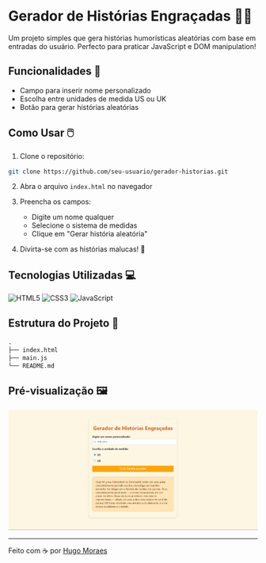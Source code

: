 # Gerador de Histórias Engraçadas 🎩✨

Um projeto simples que gera histórias humorísticas aleatórias com base em entradas do usuário. Perfecto para praticar JavaScript e DOM manipulation!

## Funcionalidades 🚀

- Campo para inserir nome personalizado
- Escolha entre unidades de medida US ou UK
- Botão para gerar histórias aleatórias

## Como Usar 🖱️

1. Clone o repositório:
```bash
git clone https://github.com/seu-usuario/gerador-historias.git
```

2. Abra o arquivo `index.html` no navegador

3. Preencha os campos:
   - Digite um nome qualquer
   - Selecione o sistema de medidas
   - Clique em "Gerar história aleatória"

4. Divirta-se com as histórias malucas! 🤪

## Tecnologias Utilizadas 💻

![HTML5](https://img.shields.io/badge/HTML5-E34F26?style=for-the-badge&logo=html5&logoColor=white)
![CSS3](https://img.shields.io/badge/CSS3-1572B6?style=for-the-badge&logo=css3&logoColor=white)
![JavaScript](https://img.shields.io/badge/JavaScript-F7DF1E?style=for-the-badge&logo=javascript&logoColor=black)

## Estrutura do Projeto 📂

```
.
├── index.html
├── main.js
└── README.md
```

## Pré-visualização 🖼️

![Preview](image.png)

---

Feito com ☕ por [Hugo Moraes](https://github.com/HugMoraes)

